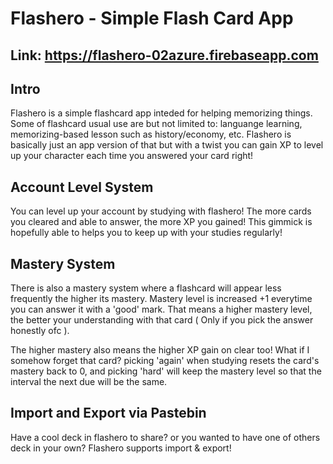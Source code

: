 # Flashero - Simple Flash Card App

## Link: https://flashero-02azure.firebaseapp.com

## Intro
Flashero is a simple flashcard app inteded for helping memorizing things. Some of flashcard usual use are but not limited to: languange learning, memorizing-based lesson such as history/economy, etc. Flashero is basically just an app version of that but with a twist you can gain XP to level up your character each time you answered your card right! 

## Account Level System
You can level up your account by studying with flashero! The more cards you cleared and able to answer, the more XP you gained! This gimmick is hopefully able to helps you to keep up with your studies regularly!

## Mastery System
There is also a mastery system where a flashcard will appear less frequently the higher its mastery. Mastery level is increased +1 everytime you can answer it with a 'good' mark. That means a higher mastery level, the better your understanding with that card ( Only if you pick the answer honestly ofc ). 

The higher mastery also means the higher XP gain on clear too! What if I somehow forget that card? picking 'again' when studying resets the card's mastery back to 0, and picking 'hard' will keep the mastery level so that the interval the next due will be the same.

## Import and Export via Pastebin
Have a cool deck in flashero to share? or you wanted to have one of others deck in your own? Flashero supports import & export!